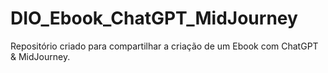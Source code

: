 # DIO_Ebook_ChatGPT_MidJourney
Repositório criado para compartilhar a criação de um Ebook com ChatGPT &amp; MidJourney.
